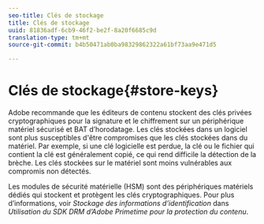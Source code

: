 ```yaml
---
seo-title: Clés de stockage
title: Clés de stockage
uuid: 81836adf-6cb9-46f2-be2f-8a20f6685c9d
translation-type: tm+mt
source-git-commit: b4b50471ab0ba98329862322a61bf73aa9e471d5

---
```



# Clés de stockage{#store-keys}

Adobe recommande que les éditeurs de contenu stockent des clés privées cryptographiques pour la signature et le chiffrement sur un périphérique matériel sécurisé et BAT d’horodatage. Les clés stockées dans un logiciel sont plus susceptibles d&#39;être compromises que les clés stockées dans du matériel. Par exemple, si une clé logicielle est perdue, la clé ou le fichier qui contient la clé est généralement copié, ce qui rend difficile la détection de la brèche. Les clés stockées sur le matériel sont moins vulnérables aux compromis non détectés.

Les modules de sécurité matérielle (HSM) sont des périphériques matériels dédiés qui stockent et protègent les clés cryptographiques. Pour plus d’informations, voir *Stockage des informations d’identification* dans *Utilisation du SDK DRM d’Adobe Primetime pour la protection du contenu*.
